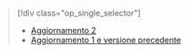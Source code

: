 > [!div class="op_single_selector"]
> * [Aggiornamento 2](../articles/storsimple/storsimple-manage-jobs-u2.md)
> * [Aggiornamento 1 e versione precedente](../articles/storsimple/storsimple-manage-jobs.md)
> 
> 



<!--HONumber=Nov16_HO3-->


